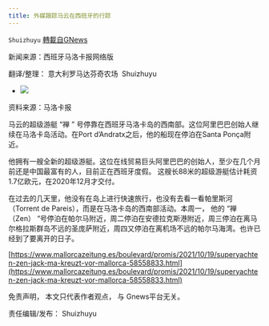 ```yaml
---
title: 外媒跟踪马云在西班牙的行踪
---
```

`Shuizhuyu` [轉載自GNews](https://gnews.org/zh-hans/1609109/)

新闻来源：西班牙马洛卡报网络版

翻译/整理： 意大利罗马达芬奇农场  Shuizhuyu

- ![](https://assets.gnews.org/wp-content/uploads/2021/10/21f215ed-99c2-4039-bfca-e1adf249c729_16-9-discover-aspect-ratio_default_0.jpg)


资料来源：马洛卡报

马云的超级游艇 “禅 ” 号停靠在西班牙马洛卡岛的西南部。这位阿里巴巴创始人继续在马洛卡岛活动。在Port d’Andratx之后，他的船现在停泊在Santa Ponça附近。

他拥有一艘全新的超级游艇。这位在线贸易巨头阿里巴巴的创始人，至少在几个月前还是中国最富有的人，目前正在西班牙度假。 这艘长88米的超级游艇估计耗资1.7亿欧元，在2020年12月才交付。

在过去的几天里，他没有在岛上进行快速旅行，也没有去看一看帕里斯河（Torrent de Pareis），而是在马洛卡岛的西南部活动。本周一， 他的 “禅（Zen） “号停泊在帕尔马附近，周二停泊在安德拉克斯港附近，周三停泊在离马尔格拉斯群岛不远的圣庞萨附近，周四又停泊在离机场不远的帕尔马海湾。也许已经到了要离开的日子。

[https://www.mallorcazeitung.es/boulevard/promis/2021/10/19/superyachten-zen-jack-ma-kreuzt-vor-mallorca-58558833.html](https://www.mallorcazeitung.es/boulevard/promis/2021/10/19/superyachten-zen-jack-ma-kreuzt-vor-mallorca-58558833.html)

免责声明， 本文只代表作者观点， 与 Gnews平台无关。

责任编辑/发布： Shuizhuyu
